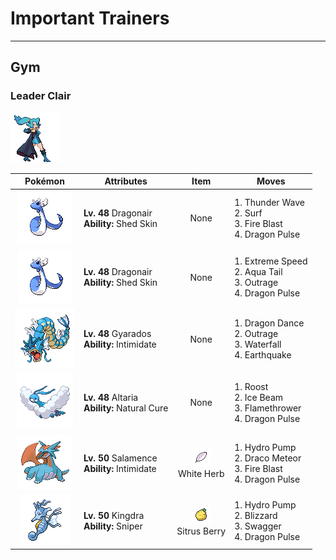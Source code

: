 # Important Trainers


---

## Gym

### Leader Clair

![Leader Clair](../../assets/important_trainers/clair.png "Leader Clair")

| Pokémon | Attributes | Item | Moves |
|:-------:|------------|:----:|-------|
| ![Dragonair](../../assets/sprites/dragonair/front.gif "Dragonair") | **Lv. 48** Dragonair<br>**Ability:** <span class="tooltip" title="The Pokémon may heal its own status problems.">Shed Skin</span><br>| None | 1. <span class="tooltip" title="A weak electric charge is launched at the foe. It causes paralysis if it hits.">Thunder Wave</span><br>2. <span class="tooltip" title="It swamps the entire battlefield with a giant wave. It can also be used for crossing water.">Surf</span><br>3. <span class="tooltip" title="The foe is attacked with an intense blast of all-consuming fire. It may also leave the target with a burn.">Fire Blast</span><br>4. <span class="tooltip" title="The foe is attacked with a shock wave generated by the user’s gaping mouth. ">Dragon Pulse</span> |
| ![Dragonair](../../assets/sprites/dragonair/front.gif "Dragonair") | **Lv. 48** Dragonair<br>**Ability:** <span class="tooltip" title="The Pokémon may heal its own status problems.">Shed Skin</span><br>| None | 1. <span class="tooltip" title="The user charges the foe at blinding speed. This attack always goes before any other move.">Extreme Speed</span><br>2. <span class="tooltip" title="The user attacks by swinging its tail as if it were a vicious wave in a raging storm. ">Aqua Tail</span><br>3. <span class="tooltip" title="The user rampages and attacks for two to three turns. However, it then becomes confused.">Outrage</span><br>4. <span class="tooltip" title="The foe is attacked with a shock wave generated by the user’s gaping mouth. ">Dragon Pulse</span> |
| ![Gyarados](../../assets/sprites/gyarados/front.gif "Gyarados") | **Lv. 48** Gyarados<br>**Ability:** <span class="tooltip" title="Lowers the foe’s Attack stat.">Intimidate</span><br>| None | 1. <span class="tooltip" title="The user vigorously performs a mystic, powerful dance that boosts its Attack and Speed stats.">Dragon Dance</span><br>2. <span class="tooltip" title="The user rampages and attacks for two to three turns. However, it then becomes confused.">Outrage</span><br>3. <span class="tooltip" title="The user charges at the foe rapidly, and may make it flinch. It can also be used to climb a waterfall.">Waterfall</span><br>4. <span class="tooltip" title="The user sets off an earthquake that hits all the Pokémon in the battle. ">Earthquake</span> |
| ![Altaria](../../assets/sprites/altaria/front.gif "Altaria") | **Lv. 48** Altaria<br>**Ability:** <span class="tooltip" title="All status problems heal when it switches out.">Natural Cure</span><br>| None | 1. <span class="tooltip" title="The user lands and rests its body. It restores the user’s HP by up to half of its max HP.">Roost</span><br>2. <span class="tooltip" title="The foe is struck with an icy-cold beam of energy. It may also freeze the target solid.">Ice Beam</span><br>3. <span class="tooltip" title="The foe is scorched with an intense blast of fire. The target may also be left with a burn.">Flamethrower</span><br>4. <span class="tooltip" title="The foe is attacked with a shock wave generated by the user’s gaping mouth. ">Dragon Pulse</span> |
| ![Salamence](../../assets/sprites/salamence/front.gif "Salamence") | **Lv. 50** Salamence<br>**Ability:** <span class="tooltip" title="Lowers the foe’s Attack stat.">Intimidate</span><br>| ![White Herb](../../assets/items/white_herb.png "White Herb")<br><span class="tooltip" title="An item to be held by a Pokémon. It restores any lowered stat in battle. It can be used only once.">White Herb</span> | 1. <span class="tooltip" title="The foe is blasted by a huge volume of water launched under great pressure. ">Hydro Pump</span><br>2. <span class="tooltip" title="Comets are summoned down from the sky. The attack’s recoil sharply reduces the user’s Sp. Atk stat.">Draco Meteor</span><br>3. <span class="tooltip" title="The foe is attacked with an intense blast of all-consuming fire. It may also leave the target with a burn.">Fire Blast</span><br>4. <span class="tooltip" title="The foe is attacked with a shock wave generated by the user’s gaping mouth. ">Dragon Pulse</span> |
| ![Kingdra](../../assets/sprites/kingdra/front.gif "Kingdra") | **Lv. 50** Kingdra<br>**Ability:** <span class="tooltip" title="Powers up moves if they become critical hits.">Sniper</span><br>| ![Sitrus Berry](../../assets/items/sitrus_berry.png "Sitrus Berry")<br><span class="tooltip" title="It may be used or held by a Pokémon to heal the user’s HP a little.">Sitrus Berry</span> | 1. <span class="tooltip" title="The foe is blasted by a huge volume of water launched under great pressure. ">Hydro Pump</span><br>2. <span class="tooltip" title="A howling blizzard is summoned to strike the foe. It may also freeze the target solid.">Blizzard</span><br>3. <span class="tooltip" title="The user enrages the foe into confusion. However, it also sharply raises the foe’s Attack stat.">Swagger</span><br>4. <span class="tooltip" title="The foe is attacked with a shock wave generated by the user’s gaping mouth. ">Dragon Pulse</span> |



